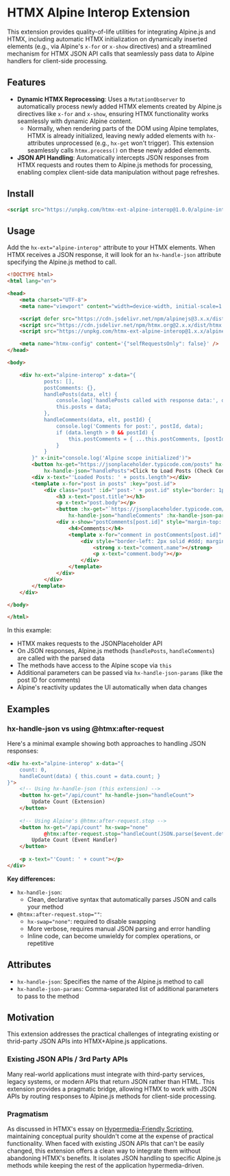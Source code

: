 # HTMX Alpine Interop Extension

This extension provides quality-of-life utilities for integrating Alpine.js and HTMX, including automatic HTMX initialization on dynamically inserted elements (e.g., via Alpine's `x-for` or `x-show` directives) and a streamlined mechanism for HTMX JSON API calls that seamlessly pass data to Alpine handlers for client-side processing.

## Features

- **Dynamic HTMX Reprocessing**: Uses a `MutationObserver` to automatically process newly added HTMX elements created by Alpine.js directives like `x-for` and `x-show`, ensuring HTMX functionality works seamlessly with dynamic Alpine content.
  - Normally, when rendering parts of the DOM using Alpine templates, HTMX is already initialized, leaving newly added elements with `hx-` attributes unprocessed (e.g., `hx-get` won't trigger). This extension seamlessly calls `htmx.process()` on these newly added elements.
- **JSON API Handling**: Automatically intercepts JSON responses from HTMX requests and routes them to Alpine.js methods for processing, enabling complex client-side data manipulation without page refreshes.

## Install

```html
<script src="https://unpkg.com/htmx-ext-alpine-interop@1.0.0/alpine-interop.js"></script>
```

## Usage

Add the `hx-ext="alpine-interop"` attribute to your HTMX elements. When HTMX receives a JSON response, it will look for an `hx-handle-json` attribute specifying the Alpine.js method to call.

```html
<!DOCTYPE html>
<html lang="en">

<head>
    <meta charset="UTF-8">
    <meta name="viewport" content="width=device-width, initial-scale=1.0">

    <script defer src="https://cdn.jsdelivr.net/npm/alpinejs@3.x.x/dist/cdn.min.js"></script>
    <script src="https://cdn.jsdelivr.net/npm/htmx.org@2.x.x/dist/htmx.min.js"></script>
    <script src="https://unpkg.com/htmx-ext-alpine-interop@1.x.x/alpine-interop.js"></script>

    <meta name="htmx-config" content='{"selfRequestsOnly": false}' />
</head>

<body>

    <div hx-ext="alpine-interop" x-data="{
            posts: [],
            postComments: {},
            handlePosts(data, elt) { 
                console.log('handlePosts called with response data:', data); 
                this.posts = data;
            },
            handleComments(data, elt, postId) {
                console.log('Comments for post:', postId, data);
                if (data.length > 0 && postId) {
                    this.postComments = { ...this.postComments, [postId]: data };
                }
            }
        }" x-init="console.log('Alpine scope initialized')">
        <button hx-get="https://jsonplaceholder.typicode.com/posts" hx-trigger="click"
            hx-handle-json="handlePosts">Click to Load Posts (Check Console)</button>
        <div x-text="'Loaded Posts: ' + posts.length"></div>
        <template x-for="post in posts" :key="post.id">
            <div class="post" :id="'post-' + post.id" style="border: 1px solid #ccc; margin: 10px; padding: 10px;">
                <h3 x-text="post.title"></h3>
                <p x-text="post.body"></p>
                <button :hx-get="`https://jsonplaceholder.typicode.com/posts/${post.id}/comments`" hx-trigger="click"
                    hx-handle-json="handleComments" :hx-handle-json-params="post.id">Load Comments</button>
                <div x-show="postComments[post.id]" style="margin-top: 10px;">
                    <h4>Comments:</h4>
                    <template x-for="comment in postComments[post.id]" :key="comment.id">
                        <div style="border-left: 2px solid #ddd; margin: 5px 0; padding-left: 10px;">
                            <strong x-text="comment.name"></strong>
                            <p x-text="comment.body"></p>
                        </div>
                    </template>
                </div>
            </div>
        </template>
    </div>

</body>

</html>
```

In this example:
- HTMX makes requests to the JSONPlaceholder API
- On JSON responses, Alpine.js methods (`handlePosts`, `handleComments`) are called with the parsed data
- The methods have access to the Alpine scope via `this`
- Additional parameters can be passed via `hx-handle-json-params` (like the post ID for comments)
- Alpine's reactivity updates the UI automatically when data changes

## Examples

### hx-handle-json vs using @htmx:after-request

Here's a minimal example showing both approaches to handling JSON responses:

```html
<div hx-ext="alpine-interop" x-data="{ 
    count: 0, 
    handleCount(data) { this.count = data.count; }
}">
    <!-- Using hx-handle-json (this extension) -->
    <button hx-get="/api/count" hx-handle-json="handleCount">
        Update Count (Extension)
    </button>
    
    <!-- Using Alpine's @htmx:after-request.stop -->
    <button hx-get="/api/count" hx-swap="none"
            @htmx:after-request.stop="handleCount(JSON.parse($event.detail.xhr.response))">
        Update Count (Event Handler)
    </button>
    
    <p x-text="'Count: ' + count"></p>
</div>
```

**Key differences:**
- `hx-handle-json`: 
   - Clean, declarative syntax that automatically parses JSON and calls your method
- `@htmx:after-request.stop=""`: 
   - `hx-swap="none"`: required to disable swapping
   - More verbose, requires manual JSON parsing and error handling
   - Inline code, can become unwieldy for complex operations, or repetitive

## Attributes

- `hx-handle-json`: Specifies the name of the Alpine.js method to call
- `hx-handle-json-params`: Comma-separated list of additional parameters to pass to the method

## Motivation

This extension addresses the practical challenges of integrating existing or thrid-party JSON APIs into HTMX+Alpine.js applications.

### Existing JSON APIs / 3rd Party APIs

Many real-world applications must integrate with third-party services, legacy systems, or modern APIs that return JSON rather than HTML. This extension provides a pragmatic bridge, allowing HTMX to work with JSON APIs by routing responses to Alpine.js methods for client-side processing.

### Pragmatism

As discussed in HTMX's essay on [Hypermedia-Friendly Scripting](https://htmx.org/essays/hypermedia-friendly-scripting/), maintaining conceptual purity shouldn't come at the expense of practical functionality. When faced with existing JSON APIs that can't be easily changed, this extension offers a clean way to integrate them without abandoning HTMX's benefits. It isolates JSON handling to specific Alpine.js methods while keeping the rest of the application hypermedia-driven.
